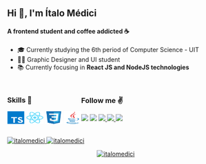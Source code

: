 
  
<h2>Hi 🤘, I'm Ítalo Médici</h2>
<h4>A frontend student and coffee addicted ☕</h4>

- 🎓 Currently studying the 6th period of Computer Science - UIT
- 👨‍💻 Graphic Designer and UI student
- 📚 Currently focusing in **React JS and NodeJS technologies**
##
<div style="display: flex">
		<div>
			<h3>Skills 👾</h3>
				<img align="center" alt="TypeScript" height="30" width="40" src="https://raw.githubusercontent.com/devicons/devicon/master/icons/typescript/typescript-original.svg">
				<img align="center" alt="ReactJS" height="30" width="40" src="https://raw.githubusercontent.com/devicons/devicon/master/icons/react/react-original.svg">
				<img align="center" alt="CSS" height="30" width="40" src="https://raw.githubusercontent.com/devicons/devicon/master/icons/css3/css3-original.svg">
				<img align="center" alt="Java" height="30" width="40" src="https://raw.githubusercontent.com/devicons/devicon/master/icons/java/java-original.svg">
		</div>
		<div>
			<h3>Follow me ✌</h3>
			<a href="https://instagram.com/italo_medici" target="_blank"><img src="https://img.shields.io/badge/-Instagram-%23E4405F?style=for-the-badge&logo=instagram&logoColor=white" target="_blank"></a>
			<a href="https://discordapp.com/users/527215613937188884" target="_blank"><img src="https://img.shields.io/badge/Discord-7289DA?style=for-the-badge&logo=discord&logoColor=white" target="_blank"></a>
			<a href="https://www.linkedin.com/in/ItaloMedici" target="_blank"><img src="https://img.shields.io/badge/-LinkedIn-%230077B5?style=for-the-badge&logo=linkedin&logoColor=white" target="_blank">
			<a href="https://www.behance.net/MediciDesigner" target="_blank"><img src="https://img.shields.io/badge/-Behance-blue?style=for-the-badge&logo=behance&logoColor=white">
			<a href="https://open.spotify.com/user/22vkszqrmymw2apqtxyf6neyy?si=8f6bd37d168f480f"><img src="https://img.shields.io/badge/Spotify-1ED760?&style=for-the-badge&logo=spotify&logoColor=white">
	</div>
</div>
       
##
       
<div>
<a href="https://github.com/ItaloMedici">
  <img height="180em" src="https://github-readme-stats.vercel.app/api/top-langs?username=italomedici&show_icons=true&theme=radical&locale=en&layout=compact" alt="italomedici" />
<img height="180em" src="https://github-readme-stats.vercel.app/api?username=italomedici&show_icons=true&theme=radical&border_radius=10&locale=en&count_private=true&include_all_commits=true" alt="italomedici" />
</div>
<p align="center"> <img src="https://komarev.com/ghpvc/?username=italomedici&label=Profile%20views&color=e6333f&style=flat" alt="italomedici" /> </p>
